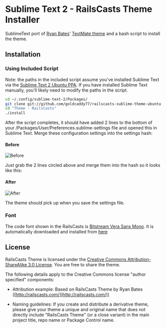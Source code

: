 # Sublime Text 2 - RailsCasts Theme Installer

SublimeText port of [Ryan Bates](http://railscasts.com/about)' [TextMate theme](http://media.railscasts.com/resources/textmate_theme.zip) and a bash script to install the theme.

## Installation

### Using Included Script
Note: the paths in the included script assume you've installed Sublime Text via the [Sublime Text 2 Ubuntu PPA](http://www.webupd8.org/2011/03/sublime-text-2-ubuntu-ppa.html).  If you have installed Sublime Text manually, you'll likely need to modify the paths in the script.

```sh
cd ~/.config/sublime-text-2/Packages/
git clone git://github.com/goldcaddy77/railscasts-sublime-theme-ubuntu.git "Theme - RailsCasts"
cd "Theme - RailsCasts"
./install
```

After the script completes, it should have added 2 lines to the bottom of your /Packages/User/Preferences.sublime-settings file and opened this in Sublime Text.  Merge these configuration settings into the settings hash:

#### Before
![Before](http://i.imgur.com/TajUHbs.jpg "Before")

Just grab the 2 lines circled above and merge them into the hash so it looks like this:

#### After
![After](http://i.imgur.com/nzgpVHC.jpg "After")

The theme should pick up when you save the settings file.

### Font

The code font shown in the RailsCasts is [Bitstream Vera Sans Mono](http://www-old.gnome.org/fonts/).  It is automatically downloaded and installed from [here](http://ftp.gnome.org/pub/GNOME/sources/ttf-bitstream-vera/1.10/ttf-bitstream-vera-1.10.tar.gz)

## License

RailsCasts Theme is licensed under the [Creative Commons Attribution-ShareAlike 3.0 License](http://creativecommons.org/licenses/by-sa/3.0/). You are free to share the theme.

The following details apply to the Creative Commons license "author specified" components:

* Attribution example: Based on RailsCasts Theme by Ryan Bates ([http://railscasts.com/](http://railscasts.com/))

* Naming guidelines: If you create and distribute a derivative theme, please give your theme a unique and original name that does not directly include "RailsCasts Theme" (or a close variant) in the main project title, repo name or Package Control name.